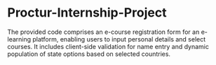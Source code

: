 # Proctur-Internship-Project
The provided code comprises an e-course registration form for an e-learning platform, enabling users to input personal details and select courses. It includes client-side validation for name entry and dynamic population of state options based on selected countries.
